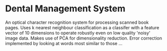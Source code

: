 # Dental Management System
An optical character recognition system for processing scanned book pages. Uses k nearest neighbour classification as a classifer with a feature vector of 10 dimensions to operate robustly even on low quality 'noisy' image data. Makes use of PCA for dimensionality reduction. Error correction implemented by looking at words most similar to those …
